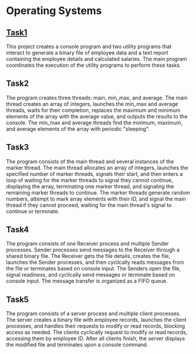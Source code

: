 # Operating Systems
## [Task1](lab1)
This project creates a console program and two utility programs that interact to generate a binary file of employee data and a text report containing the employee details and calculated salaries. The main program coordinates the execution of the utility programs to perform these tasks.
## Task2
The program creates three threads: main, min_max, and average. The main thread creates an array of integers, launches the min_max and average threads, waits for their completion, replaces the maximum and minimum elements of the array with the average value, and outputs the results to the console. The min_max and average threads find the minimum, maximum, and average elements of the array with periodic "sleeping".
## Task3
The program consists of the main thread and several instances of the marker thread. The main thread allocates an array of integers, launches the specified number of marker threads, signals their start, and then enters a loop of waiting for the marker threads to signal they cannot continue, displaying the array, terminating one marker thread, and signaling the remaining marker threads to continue. The marker threads generate random numbers, attempt to mark array elements with their ID, and signal the main thread if they cannot proceed, waiting for the main thread's signal to continue or terminate.
## Task4
The program consists of one Receiver process and multiple Sender processes. Sender processes send messages to the Receiver through a shared binary file. The Receiver gets the file details, creates the file, launches the Sender processes, and then cyclically reads messages from the file or terminates based on console input. The Senders open the file, signal readiness, and cyclically send messages or terminate based on console input. The message transfer is organized as a FIFO queue.
## Task5
The program consists of a server process and multiple client processes. The server creates a binary file with employee records, launches the client processes, and handles their requests to modify or read records, blocking access as needed. The clients cyclically request to modify or read records, accessing them by employee ID. After all clients finish, the server displays the modified file and terminates upon a console command.
